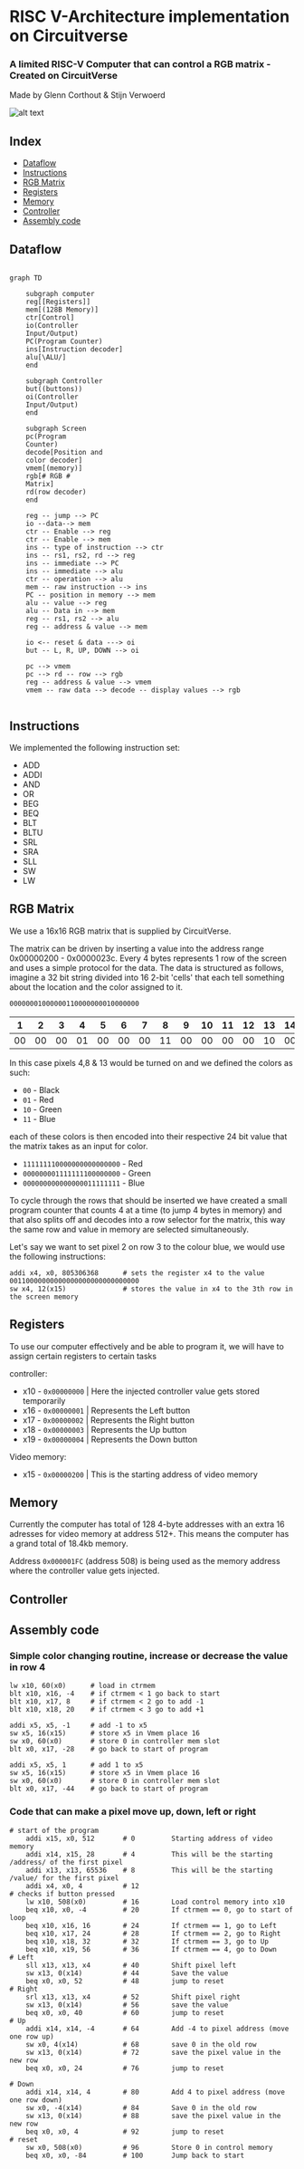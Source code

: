 # RISC V-Architecture implementation on Circuitverse
### A limited RISC-V Computer that can control a RGB matrix - Created on CircuitVerse
Made by Glenn Corthout & Stijn Verwoerd 

![alt text](GS01_T.gif)


## Index

* [Dataflow](#dataflow "Goto Dataflow")
* [Instructions](#instructions "Goto Instructions")
* [RGB Matrix](#rgbmatrix "Goto RGB Matrix")
* [Registers](#registers "Goto Registers")
* [Memory](#memory "Goto Memory")
* [Controller](#controller "Goto Controller")
* [Assembly code](#assembly "Goto Assembly code")

### <a id="dataflow"></a>
## Dataflow 
```mermaid

graph TD

    subgraph computer
    reg[[Registers]]
    mem[(128B Memory)]
    ctr[Control]
    io(Controller 
    Input/Output)
    PC(Program Counter)
    ins[Instruction decoder]
    alu[\ALU/]
    end

    subgraph Controller
    but((buttons))
    oi(Controller
    Input/Output)
    end

    subgraph Screen
    pc(Program 
    Counter)
    decode[Position and
    color decoder]    
    vmem[(memory)]
    rgb[# RGB #
    Matrix]
    rd(row decoder)
    end

    reg -- jump --> PC
    io --data--> mem
    ctr -- Enable --> reg
    ctr -- Enable --> mem
    ins -- type of instruction --> ctr
    ins -- rs1, rs2, rd --> reg
    ins -- immediate --> PC
    ins -- immediate --> alu
    ctr -- operation --> alu
    mem -- raw instruction --> ins
    PC -- position in memory --> mem
    alu -- value --> reg
    alu -- Data in --> mem
    reg -- rs1, rs2 --> alu
    reg -- address & value --> mem

    io <-- reset & data ---> oi
    but -- L, R, UP, DOWN --> oi

    pc --> vmem
    pc --> rd -- row --> rgb
    reg -- address & value --> vmem
    vmem -- raw data --> decode -- display values --> rgb


```
### <a id="instructions"></a>

## Instructions 

We implemented the following instruction set:


* ADD
* ADDI
* AND
* OR
* BEG
* BEQ
* BLT
* BLTU
* SRL
* SRA
* SLL
* SW
* LW

### <a id="rgbmatrix"></a>

## RGB Matrix 
We use a 16x16 RGB matrix that is supplied by CircuitVerse.

The matrix can be driven by inserting a value into the address range 0x00000200 - 0x0000023c. Every 4 bytes represents 1 row of the screen 
and uses a simple protocol for the data. The data is structured as follows, imagine a 32 bit string divided into 16 2-bit 'cells' that each
tell something about the location and the color assigned to it.

`00000001000000110000000010000000`

| 1  | 2  | 3  | 4  | 5  | 6  | 7  | 8  | 9  | 10 | 11 | 12 | 13 | 14 | 15 | 16 |
|----|----|----|----|----|----|----|----|----|----|----|----|----|----|----|----|
| 00 | 00 | 00 | 01 | 00 | 00 | 00 | 11 | 00 | 00 | 00 | 00 | 10 | 00 | 00 | 00 |

In this case pixels 4,8 & 13 would be turned on and 
we defined the colors as such:
* `00` - Black
* `01` - Red
* `10` - Green
* `11` - Blue

each of these colors is then encoded into their respective 24 bit value that the matrix takes as an input for color.

* `111111110000000000000000` - Red
* `000000001111111100000000` - Green
* `000000000000000011111111` - Blue

To cycle through the rows that should be inserted we have created a small program counter that counts 4 at a time (to jump 4 bytes in memory) and that also splits off and decodes into a row selector for the matrix, this way the same row and value in memory are selected simultaneously. 

Let's say we want to set pixel 2 on row 3 to the colour blue, we would use the following instructions:
```t
addi x4, x0, 805306368      # sets the register x4 to the value 00110000000000000000000000000000
sw x4, 12(x15)              # stores the value in x4 to the 3th row in the screen memory
```

### <a id="registers"></a>

## Registers

To use our computer effectively and be able to program it, we will have to assign certain registers to certain tasks

controller:
* x10 - ```0x00000000``` | Here the injected controller value gets stored temporarily
* x16 - ```0x00000001``` | Represents the Left button
* x17 - ```0x00000002``` | Represents the Right button
* x18 - ```0x00000003``` | Represents the Up button
* x19 - ```0x00000004``` | Represents the Down button

Video memory:
* x15 - ```0x00000200``` | This is the starting address of video memory

### <a id="memory"></a>

## Memory 

Currently the computer has total of 128 4-byte addresses with an extra 16 adresses for video memory at address 512+.
This means the computer has a grand total of 18.4kb memory.

Address ```0x000001FC``` (address 508) is being used as the memory address where the controller value gets injected.










### <a id="controller"></a>

## Controller 














### <a id="assembly"></a>

## Assembly code 

### Simple color changing routine, increase or decrease the value in row 4
```t
lw x10, 60(x0)      # load in ctrmem
blt x10, x16, -4    # if ctrmem < 1 go back to start
blt x10, x17, 8     # if ctrmem < 2 go to add -1
blt x10, x18, 20    # if ctrmem < 3 go to add +1

addi x5, x5, -1     # add -1 to x5
sw x5, 16(x15)      # store x5 in Vmem place 16
sw x0, 60(x0)       # store 0 in controller mem slot
blt x0, x17, -28    # go back to start of program

addi x5, x5, 1      # add 1 to x5
sw x5, 16(x15)      # store x5 in Vmem place 16
sw x0, 60(x0)       # store 0 in controller mem slot
blt x0, x17, -44    # go back to start of program
```

### Code that can make a pixel move up, down, left or right

```t
# start of the program
    addi x15, x0, 512       # 0         Starting address of video memory
    addi x14, x15, 28       # 4         This will be the starting /address/ of the first pixel
    addi x13, x13, 65536    # 8         This will be the starting /value/ for the first pixel
    addi x4, x0, 4          # 12
# checks if button pressed
    lw x10, 508(x0)         # 16        Load control memory into x10
    beq x10, x0, -4         # 20        If ctrmem == 0, go to start of loop
    beq x10, x16, 16        # 24        If ctrmem == 1, go to Left
    beq x10, x17, 24        # 28        If ctrmem == 2, go to Right
    beq x10, x18, 32        # 32        If ctrmem == 3, go to Up
    beq x10, x19, 56        # 36        If ctrmem == 4, go to Down
# Left    
    sll x13, x13, x4        # 40        Shift pixel left
    sw x13, 0(x14)          # 44        Save the value
    beq x0, x0, 52          # 48        jump to reset
# Right   
    srl x13, x13, x4        # 52        Shift pixel right
    sw x13, 0(x14)          # 56        save the value
    beq x0, x0, 40          # 60        jump to reset
# Up   
    addi x14, x14, -4       # 64        Add -4 to pixel address (move one row up)
    sw x0, 4(x14)           # 68        save 0 in the old row
    sw x13, 0(x14)          # 72        save the pixel value in the new row
    beq x0, x0, 24          # 76        jump to reset

# Down          
    addi x14, x14, 4        # 80        Add 4 to pixel address (move one row down)
    sw x0, -4(x14)          # 84        Save 0 in the old row
    sw x13, 0(x14)          # 88        save the pixel value in the new row
    beq x0, x0, 4           # 92        jump to reset
# reset 
    sw x0, 508(x0)          # 96        Store 0 in control memory
    beq x0, x0, -84         # 100       Jump back to start
```